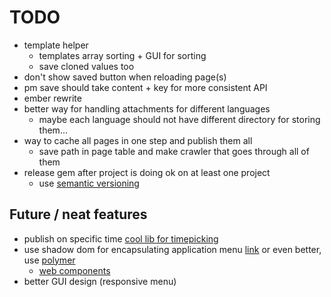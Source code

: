 # TODO
- template helper
	- templates array sorting + GUI for sorting
	- save cloned values too
- don't show saved button when reloading page(s)
- pm save should take content + key for more consistent API
- ember rewrite
- better way for handling attachments for different languages
    - maybe each language should not have different directory for storing them...
- way to cache all pages in one step and publish them all
	- save path in page table and make crawler that goes through all of them
- release gem after project is doing ok on at least one project
	- use [semantic versioning](http://semver.org/)

## Future / neat features
- publish on specific time [cool lib for timepicking](http://amsul.ca/pickadate.js)
- use shadow dom for encapsulating application menu [link](http://www.html5rocks.com/en/tutorials/webcomponents/shadowdom/) or even better, use [polymer](http://polymer-project.appspot.com/)
	- [web components](http://www.webcomponentsshift.com)
- better GUI design (responsive menu)
